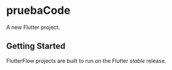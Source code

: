 # pruebaCode

A new Flutter project.

## Getting Started

FlutterFlow projects are built to run on the Flutter _stable_ release.
